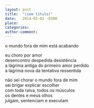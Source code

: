 ```yaml
---
layout: post
title:  "(sem título)"
date:   2014-03-02 -0300
place:
categories:
author-comment:
---
```


o mundo fora de mim está acabando  
<!--more-->
eu choro por amor  
desencontro despedida desistência  
a lágrima antiga do primeiro amor perdido  
a lágrima nova da tentativa ressentida  


não sei chorar o mundo fora de mim  
sei brigar explicar escolher  
com toda raiva, todos os músculos  
os dentes e meus olhos  
julgam, sentenciam e executam  
